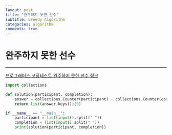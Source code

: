 ```yaml
---
layout: post
title: "완주하지 못한 선수"
subtitle: Greedy Algorithm
categories: algorithm
comments: true
---
```


# 완주하지 못한 선수

---

[프로그래머스 코딩테스트 완주하지 못한 선수 링크](https://programmers.co.kr/learn/courses/30/lessons/42576)

```python
import collections

def solution(participant, completion):
    answer = collections.Counter(participant) - collections.Counter(completion)
    return list(answer.keys())[0]

if __name__ == "__main__":
    participant = list(input().split(" "))
    completion = list(input().split(" "))
    print(solution(participant, completion))
```

